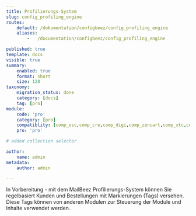 ```yaml
---
title: Profilierungs-System
slug: config_profiling_engine
routes:
    default: /dokumentation/configbeez/config_profiling_engine
    aliases:
        -   /documentation/configbeez/config_profiling_engine

published: true
template: docs
visible: true
summary:
    enabled: true
    format: short
    size: 128
taxonomy:
    migration_status: done
    category: [docs]
    tag: [pro]
module:
    code: 'pro'
    category: [pro]
    compatiblity: [comp_osc,comp_cre,comp_digi,comp_zencart,comp_xtc,comp_xtcm2,comp_gambio]   
    pro: 'pro'

# added collection selector

author:
    name: admin
metadata:
    author: admin

---
```


In Vorbereitung - mit dem MailBeez Profilierungs-System können Sie regelbasiert Kunden und Bestellungen mit Markierungen (Tags) versehen.
Diese Tags können von anderen Modulen zur Steuerung der Module und Inhalte verwendet werden.

